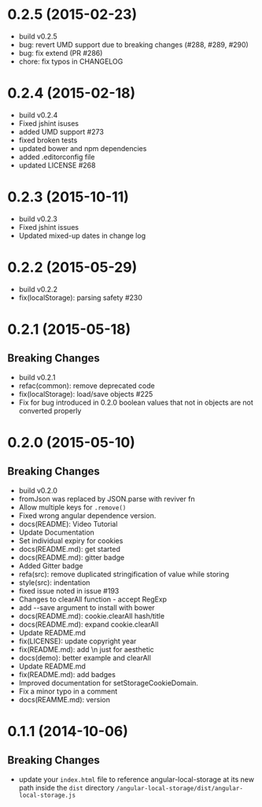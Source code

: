 <a name="0.2.5"></a>

# 0.2.5 (2015-02-23)
- build v0.2.5
- bug: revert UMD support due to breaking changes  (#288, #289, #290)
- bug: fix extend (PR #286)
- chore: fix typos in CHANGELOG

<a name="0.2.4"></a>

# 0.2.4 (2015-02-18)
- build v0.2.4
- Fixed jshint isuses
- added UMD support #273
- fixed broken tests
- updated bower and npm dependencies
- added .editorconfig file
- updated LICENSE #268

<a name="0.2.3"></a>

# 0.2.3 (2015-10-11)
- build v0.2.3
- Fixed jshint issues
- Updated mixed-up dates in change log

<a name="0.2.2"></a>

# 0.2.2 (2015-05-29)
- build v0.2.2
- fix(localStorage): parsing safety #230

<a name="0.2.1"></a>

# 0.2.1 (2015-05-18)

## Breaking Changes
- build v0.2.1
- refac(common): remove deprecated code
- fix(localStorage): load/save objects #225
- Fix for bug introduced in 0.2.0 boolean values that not in objects are not converted properly

<a name="0.2.0"></a>

# 0.2.0 (2015-05-10)

## Breaking Changes
- build v0.2.0
- fromJson was replaced by JSON.parse with reviver fn
- Allow multiple keys for `.remove()`
- Fixed wrong angular dependence version.
- docs(README): Video Tutorial
- Update Documentation
- Set individual expiry for cookies
- docs(README.md): get started
- docs(README.md): gitter badge
- Added Gitter badge
- refa(src): remove duplicated stringification of value while storing
- style(src): indentation
- fixed issue noted in issue #193
- Changes to clearAll function - accept RegExp
- add --save argument to install with bower
- docs(README.md): cookie.clearAll hash/title
- docs(README.md): expand cookie.clearAll
- Update README.md
- fix(LICENSE): update copyright year
- fix(README.md): add \n just for aesthetic
- docs(demo): better example and clearAll
- Update README.md
- fix(README.md): add badges
- Improved documentation for setStorageCookieDomain.
- Fix a minor typo in a comment
- docs(REAMME.md): version

<a name="0.1.1"></a>
# 0.1.1 (2014-10-06)


## Breaking Changes
- update your `index.html` file to reference angular-local-storage at its new
  path inside the `dist` directory `/angular-local-storage/dist/angular-local-storage.js`
